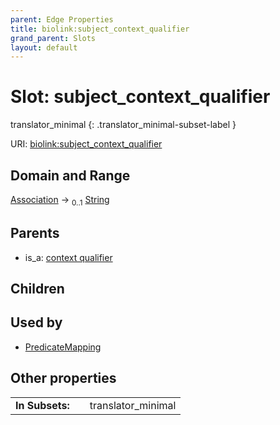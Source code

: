 ```yaml
---
parent: Edge Properties
title: biolink:subject_context_qualifier
grand_parent: Slots
layout: default
---
```


# Slot: subject_context_qualifier

translator_minimal
{: .translator_minimal-subset-label }




URI: [biolink:subject_context_qualifier](https://w3id.org/biolink/subject_context_qualifier)

## Domain and Range

[Association](Association.md) ->  <sub>0..1</sub> [String](types/String.md)

## Parents

 *  is_a: [context qualifier](context_qualifier.md)

## Children


## Used by

 * [PredicateMapping](PredicateMapping.md)

## Other properties

|  |  |  |
| --- | --- | --- |
| **In Subsets:** | | translator_minimal |

